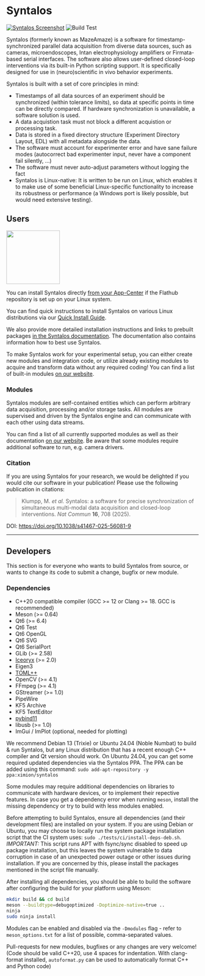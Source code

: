 Syntalos
========

[![Syntalos Screenshot](contrib/screenshots/v0.8.4-ui-overview.png "Syntalos")](https://github.com/syntalos/syntalos/tree/master/contrib/screenshots)
![Build Test](https://github.com/syntalos/syntalos/actions/workflows/build-test.yml/badge.svg)

Syntalos (formerly known as MazeAmaze) is a software for timestamp-synchronized parallel data acquisition from diverse data sources,
such as cameras, microendoscopes, Intan electrophysiology amplifiers or Firmata-based serial interfaces.
The software also allows user-defined closed-loop interventions via its built-in Python scripting support.
It is specifically designed for use in (neuro)scientific in vivo behavior experiments.

Syntalos is built with a set of core principles in mind:
 * Timestamps of all data sources of an experiment should be synchronized (within tolerance limits), so data at
   specific points in time can be directly compared. If hardware synchronization is unavailable, a software solution is used.
 * A data acquistion task must not block a different acquistion or processing task.
 * Data is stored in a fixed directory structure (Experiment Directory Layout, EDL) with all metadata alongside the data.
 * The software must account for experimenter error and have sane failure modes (autocorrect bad experimenter input, never have a component fail silently, ...)
 * The software must never auto-adjust parameters without logging the fact
 * Syntalos is Linux-native: It is written to be run on Linux, which enables it to make use of some beneficial Linux-specific functionality
   to increase its robustness or performance (a Windows port is likely possible, but would need extensive testing).

## Users

<a href="https://flathub.org/apps/org.syntalos.syntalos">
<img src="https://flathub.org/assets/badges/flathub-badge-en.png" width="140"/>
</a>

You can install Syntalos directly [from your App-Center](https://flathub.org/apps/org.syntalos.syntalos)
if the Flathub repository is set up on your Linux system.

You can find quick instructions to install Syntalos on various Linux distributions
via our [Quick Install Guide](https://syntalos.org/get/).

We also provide more detailed installation instructions and links to prebuilt packages
[in the Syntalos documentation](https://syntalos.org/docs/setup/install/).
The documentation also contains information how to best use Syntalos.

To make Syntalos work for your experimental setup, you can either create new modules and integration code, or
utilize already existing modules to acquire and transform data without any required coding!
You can find a list of built-in modules [on our website](https://syntalos.org/docs/modules/).

### Modules

Syntalos modules are self-contained entities which can perform arbitrary data acquisition, processing and/or storage tasks.
All modules are supervised and driven by the Syntalos engine and can communicate with each other using data streams.

You can find a list of all currently supported modules as well as their documentation [on our website](https://syntalos.org/docs/modules/).
Be aware that some modules require additional software to run, e.g. camera drivers.

### Citation

If you are using Syntalos for your research, we would be delighted if you would cite our software in your publication!
Please use the following publication in citations:

> Klumpp, M. *et al.* Syntalos: a software for precise synchronization of simultaneous multi-modal data acquisition and closed-loop interventions.
> *Nat Commun* **16**, 708 (2025).

DOI: https://doi.org/10.1038/s41467-025-56081-9

----

## Developers

This section is for everyone who wants to build Syntalos from source, or wants to change its code
to submit a change, bugfix or new module.

### Dependencies

 * C++20 compatible compiler
   (GCC >= 12 or Clang >= 18. GCC is recommended)
 * Meson (>= 0.64)
 * Qt6 (>= 6.4)
 * Qt6 Test
 * Qt6 OpenGL
 * Qt6 SVG
 * Qt6 SerialPort
 * GLib (>= 2.58)
 * [Iceoryx](https://github.com/eclipse-iceoryx/iceoryx) (>= 2.0)
 * Eigen3
 * [TOML++](https://github.com/marzer/tomlplusplus/)
 * OpenCV (>= 4.1)
 * FFmpeg (>= 4.1)
 * GStreamer (>= 1.0)
 * PipeWire
 * KF5 Archive
 * KF5 TextEditor
 * [pybind11](https://github.com/pybind/pybind11)
 * libusb (>= 1.0)
 * ImGui / ImPlot (optional, needed for plotting)

We recommend Debian 13 (Trixie) or Ubuntu 24.04 (Noble Numbat) to build & run Syntalos,
but any Linux distribution that has a recent enough C++ compiler and Qt version
should work.
On Ubuntu 24.04, you can get some required updated dependencies via the Syntalos PPA.
The PPA can be added using this command: `sudo add-apt-repository -y ppa:ximion/syntalos`

Some modules may require additional dependencies on libraries to communicate with hardware devices, or to implement
their repective features.
In case you get a dependency error when running `meson`, install the missing dependency or try to build with less modules enabled.

Before attempting to build Syntalos, ensure all dependencies (and their development files) are installed on your system.
If you are using Debian or Ubuntu, you may choose to locally run the system package installation script that the CI system uses:
`sudo ./tests/ci/install-deps-deb.sh`. *IMPORTANT:* This script runs APT with fsync/sync disabled to speed up package installation,
but this leaves the system vulnerable to data corruption in case of an unexpected power outage or other issues during installation.
If you are concerned by this, please install the packages mentioned in the script file manually.

After installing all dependencies, you should be able to build the software after configuring the build for your platform using Meson:
```sh
mkdir build && cd build
meson --buildtype=debugoptimized -Doptimize-native=true ..
ninja
sudo ninja install
```

Modules can be enabled and disabled via the `-Dmodules` flag - refer to `meson_options.txt` for a list of possible,
comma-separated values.

Pull-requests for new modules, bugfixes or any changes are very welcome!
(Code should be valid C++20, use 4 spaces for indentation. With clang-format installed, `autoformat.py` can be used
to automatically format C++ and Python code)
